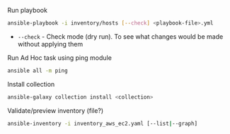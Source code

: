 Run playbook
```bash
ansible-playbook -i inventory/hosts [--check] <playbook-file>.yml
```
- `--check` - Check mode (dry run). To see what changes would be made without applying them

Run Ad Hoc task using ping module
```bash
ansible all -m ping
```

Install collection
```bash
ansible-galaxy collection install <collection>
```

Validate/preview inventory (file?)
```bash
ansible-inventory -i inventory_aws_ec2.yaml [--list|--graph]
```

